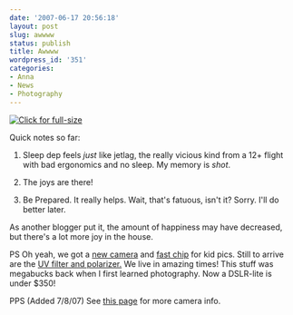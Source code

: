 ```yaml
---
date: '2007-06-17 20:56:18'
layout: post
slug: awwww
status: publish
title: Awwww
wordpress_id: '351'
categories:
- Anna
- News
- Photography
---
```



[
![Click for full-size](http://www.phfactor.net/wp-pics/anna-chris-sleeping.JPG)
](http://www.phfactor.net/wp-pics/anna-chris-sleeping-full.JPG)

Quick notes so far:




  1. Sleep dep feels _just_ like jetlag, the really vicious kind from a 12+ flight with bad ergonomics and no sleep. My memory is _shot_.

  2. The joys are there!



  3. Be Prepared. It really helps. Wait, that's fatuous, isn't it? Sorry. I'll do better later.



As another blogger put it, the amount of happiness may have decreased, but there's a lot more joy in the house.

PS Oh yeah, we got a [new camera](http://www.amazon.com/Fujifilm-Finepix-Digital-Wide-Angle-Stabilization/dp/B000GFWFY8/ref=pd_bbs_sr_1/104-9267325-0147933?ie=UTF8&s=electronics&qid=1182142271&sr=8-1) and [fast chip](http://www.amazon.com/gp/product/B000M73ERC/002-8622545-7884847) for kid pics. Still to arrive are the [UV filter and polarizer.](http://www.amazon.com/gp/product/B000MDZGJK/104-9267325-0147933) We live in amazing times! This stuff was megabucks back when I first learned photography. Now a DSLR-lite is under $350!

PPS (Added 7/8/07) See [this page](http://www.phfactor.net/wp/2007/07/08/new-camera-brief-review-finepix-s6000fd/) for more camera info.
